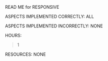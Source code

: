 READ ME for RESPONSIVE

ASPECTS IMPLEMENTED CORRECTLY:
ALL

ASPECTS IMPLEMENTED INCORRECTLY:
NONE

HOURS:
>1 

RESOURCES:
NONE
